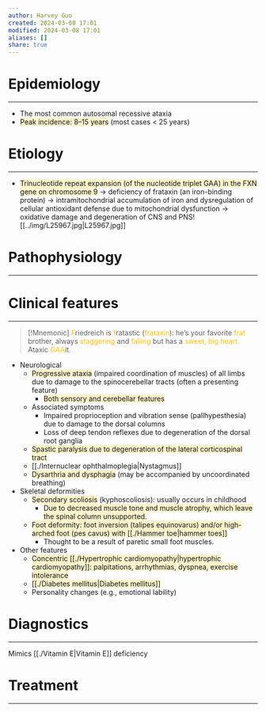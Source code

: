 ```yaml
---
author: Harvey Guo
created: 2024-03-08 17:01
modified: 2024-03-08 17:01
aliases: []
share: true
---
```

# Epidemiology
---
- The most common autosomal recessive ataxia
- <span style="background:rgba(240, 200, 0, 0.2)">Peak incidence: 8–15 years</span> (most cases < 25 years)

# Etiology
---
- <span style="background:rgba(240, 200, 0, 0.2)">Trinucleotide repeat expansion (of the nucleotide triplet GAA) in the FXN gene on chromosome 9</span> → deficiency of frataxin (an iron-binding protein) → intramitochondrial accumulation of iron and dysregulation of cellular antioxidant defense due to mitochondrial dysfunction → oxidative damage and degeneration of CNS and PNS![[../img/L25967.jpg|L25967.jpg]]

# Pathophysiology
---


# Clinical features
---
>[!Mnemonic] 
><font color="#ffc000">F</font>riedreich is <font color="#ffc000">f</font>ratastic (<font color="#ffc000">frataxin</font>): he’s your favorite <font color="#ffc000">frat</font> brother, always <font color="#ffc000">staggering</font> and <font color="#ffc000">falling</font> but has a <font color="#ffc000">sweet, big heart.</font> Ataxic <font color="#ffc000">GAA</font>it.
- Neurological
	- <span style="background:rgba(240, 200, 0, 0.2)">Progressive ataxia</span> (impaired coordination of muscles) of all limbs  due to damage to the spinocerebellar tracts (often a presenting feature)
		- <span style="background:rgba(240, 200, 0, 0.2)">Both sensory and cerebellar features</span>
	- Associated symptoms
		- Impaired proprioception and vibration sense (pallhypesthesia) due to damage to the dorsal columns
		- Loss of deep tendon reflexes due to degeneration of the dorsal root ganglia
	- <span style="background:rgba(240, 200, 0, 0.2)">Spastic paralysis due to degeneration of the lateral corticospinal tract</span>
	- [[./Internuclear ophthalmoplegia|Nystagmus]]
	- <span style="background:rgba(240, 200, 0, 0.2)">Dysarthria and dysphagia</span> (may be accompanied by uncoordinated breathing)
- Skeletal deformities
	- <span style="background:rgba(240, 200, 0, 0.2)">Secondary scoliosis</span> (kyphoscoliosis): usually occurs in childhood 
		- <span style="background:rgba(240, 200, 0, 0.2)">Due to decreased muscle tone and muscle atrophy, which leave the spinal column unsupported.</span>
	- <span style="background:rgba(240, 200, 0, 0.2)">Foot deformity: foot inversion (talipes equinovarus) and/or high-arched foot (pes cavus) with [[./Hammer toe|hammer toes]]</span>
		- Thought to be a result of paretic small foot muscles.
- Other features
	- <span style="background:rgba(240, 200, 0, 0.2)">Concentric [[./Hypertrophic cardiomyopathy|hypertrophic cardiomyopathy]]: palpitations, arrhythmias, dyspnea, exercise intolerance </span>
	- <span style="background:rgba(240, 200, 0, 0.2)">[[./Diabetes mellitus|Diabetes mellitus]] </span>
	- Personality changes (e.g., emotional lability)
# Diagnostics
---
Mimics [[./Vitamin E|Vitamin E]] deficiency

# Treatment
---

